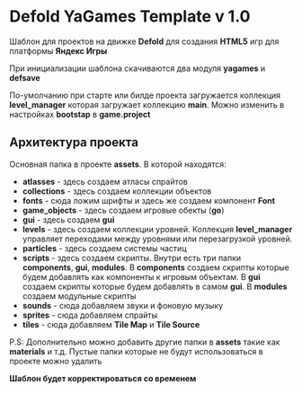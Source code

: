 # Defold YaGames Template v 1.0

Шаблон для проектов на движке **Defold** для создания **HTML5** игр для платформы **Яндекс Игры**

При инициализации шаблона скачиваются два модуля **yagames** и **defsave**

По-умолчанию при старте или билде проекта загружается коллекция **level_manager** которая загружает коллекцию **main**. Можно изменить в настройках **bootstap** в **game.project**

## Архитектура проекта

Основная папка в проекте **assets**. В которой находятся:

- **atlasses** - здесь создаем атласы спрайтов
- **collections** - здесь создаем коллекции объектов
- **fonts** - сюда ложим шрифты и здесь же создаем компонент **Font**
- **game_objects** - здесь создаем игровые обекты (**go**)
- **gui** - здесь создаем **gui**
- **levels** - здесь создаем коллекции уровней. Коллекция **level_manager** управляет переходами между уровнями или перезагрузкой уровней.
- **particles** - здесь создаем системы частиц
- **scripts** - здесь создаем скрипты. Внутри есть три папки **components**, **gui**, **modules**. В **components** создаем скрипты которые будем добавлять как компоненты к игровым объектам. В **gui** создаем скрипты которые будем добавлять в самом **gui**. В **modules** создаем модульные скрипты
- **sounds** - сюда добавляем звуки и фоновую музыку
- **sprites** - сюда добавляем спрайты
- **tiles** - сюда добавляем **Tile Map** и **Tile Source**

P.S: Дополнительно можно добавить другие папки в **assets** такие как **materials** и т.д. Пустые папки которые не будут использоваться в проекте можно удалить

**Шаблон будет корректироваться со временем**
